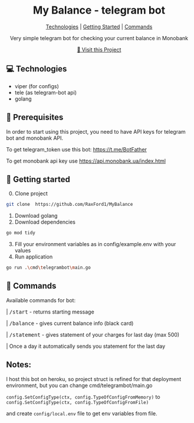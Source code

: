 
<h1 align="center" style="font-weight: bold;">My Balance - telegram bot</h1>

<p align="center">
<a href="#tech">Technologies</a> |
<a href="#started">Getting Started</a> |
<a href="#routes">Commands</a>
</p>


<p align="center">Very simple telegram bot for checking your current balance in Monobank</p>


<p align="center">
<a href="https://github.com/RaxFord1/MyBalance">📱 Visit this Project</a>
</p>

<h2 id="technologies">💻 Technologies</h2>

- viper (for configs)
- tele (as telegram-bot api)
- golang

<h2 id="started">🍕 Prerequisites </h2>

In order to start using this project, you need to have API keys for telegram bot and monobank API.

To get telegram_token use this bot: https://t.me/BotFather

To get monobank api key use https://api.monobank.ua/index.html


<h2 id="started">🚀 Getting started</h2>

0. Clone project
```bash
git clone  https://github.com/RaxFord1/MyBalance
```
1. Download golang
2. Download dependencies
```bash
go mod tidy
```
3. Fill your environment variables as in config/example.env with your values
4. Run application
```bash
go run .\cmd\telegrambot\main.go
```


<h2 id="routes">📍 Commands</h2>

Available commands for bot:

| <kbd>/start</kbd>     -   returns starting message

| <kbd>/balance</kbd>   -   gives current balance info (black card)

| <kbd>/statement</kbd> -   gives statement of your charges for last day (max 500)

| Once a day it automatically sends you statement for the last day


<h2 id="routes"> Notes:</h2>

I host this bot on heroku, so project struct is refined for that deployment environment, but you can change 
cmd/telegrambot/main.go

``config.SetConfigType(ctx, config.TypeOfConfigFromMemory)``
to
``config.SetConfigType(ctx, config.TypeOfConfigFromFile)``

and create `config/local.env` file to get env variables from file. 
